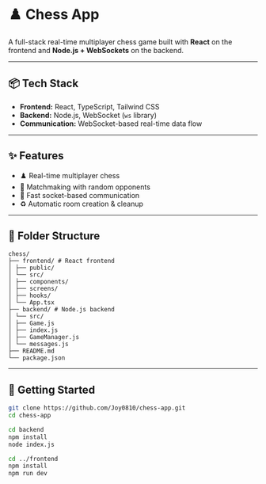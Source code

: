 # ♟️ Chess App

A full-stack real-time multiplayer chess game built with **React** on the frontend and **Node.js + WebSockets** on the backend.

---

## 📦 Tech Stack

- **Frontend:** React, TypeScript, Tailwind CSS
- **Backend:** Node.js, WebSocket (`ws` library)
- **Communication:** WebSocket-based real-time data flow

---

## ✨ Features

- ♟️ Real-time multiplayer chess
- 🔐 Matchmaking with random opponents
- 🚀 Fast socket-based communication
- ♻️ Automatic room creation & cleanup

---

## 📁 Folder Structure
```
chess/
├── frontend/ # React frontend
│ ├── public/
│ └── src/
│ ├── components/
│ ├── screens/
│ ├── hooks/
│ └── App.tsx
├── backend/ # Node.js backend
│ └── src/
│ ├── Game.js
│ ├── index.js
│ ├── GameManager.js
│ └── messages.js
├── README.md
└── package.json
```


---

## 🚀 Getting Started


```bash
git clone https://github.com/Joy0810/chess-app.git
cd chess-app

cd backend
npm install
node index.js

cd ../frontend
npm install
npm run dev

